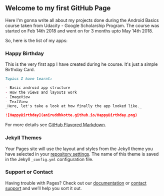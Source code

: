 ## Welcome to my first GitHub Page

Here I'm gonna write all about my projects done during the Android Basics course taken from Udacity - Google Scholarship Program.
The course was started on Feb 14th 2018 and went on for 3 months upto May 14th 2018.

So, here is the list of my apps:

### Happy Birthday

This is the very first app I have created during he course. It's just a simple Birthday Card.

```markdown
Topics I have learnt:

- Basic android app structure
- How the views and layouts work
- ImageView
- TextView
_Here, let's take a look at how finally the app looked like._

![HappyBirthday](aniruddhkotte.github.io/HappyBirthday.png)
```

For more details see [GitHub Flavored Markdown](https://guides.github.com/features/mastering-markdown/).

### Jekyll Themes

Your Pages site will use the layout and styles from the Jekyll theme you have selected in your [repository settings](https://github.com/aniruddhkotte/aniruddhkotte.github.io/settings). The name of this theme is saved in the Jekyll `_config.yml` configuration file.

### Support or Contact

Having trouble with Pages? Check out our [documentation](https://help.github.com/categories/github-pages-basics/) or [contact support](https://github.com/contact) and we’ll help you sort it out.
